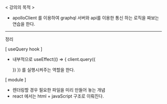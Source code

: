 < 강의의 목적 >
- apolloClient 를 이용하여 graphql 서버와 api를 이용한 통신
하는 로직을 짜보는 연습을 한다.


----------------------------------------------------
정리

[ useQuery hook ]
- 내부적으로 useEffect(() => {
  client.query({

  })
}) 를 실행시켜주는 역할을 한다. 

[ module ]
- 렌더링할 경우 필요한 파일을 미리 만들어 놓는 개념
- react 에서는 html + javaScript 구조로 이뤄진다.

